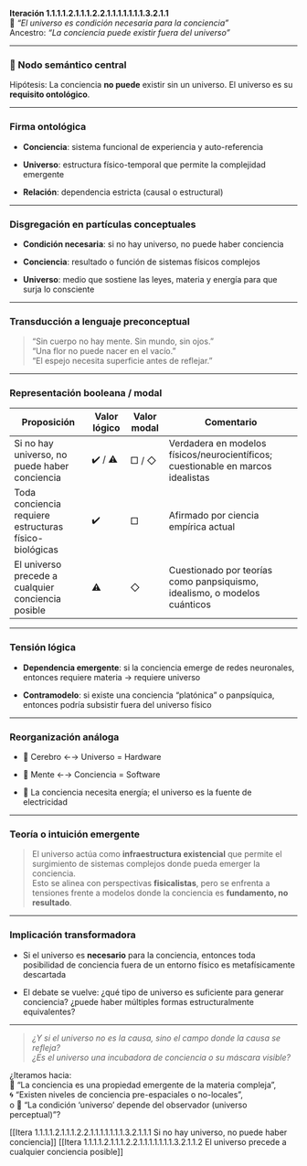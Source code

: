 **Iteración 1.1.1.1.2.1.1.1.2.2.1.1.1.1.1.1.1.3.2.1.1**  
🔹 _“El universo es condición necesaria para la conciencia”_  
Ancestro: _“La conciencia puede existir fuera del universo”_

---

### 🧠 Nodo semántico central

Hipótesis: La conciencia **no puede** existir sin un universo. El universo es su **requisito ontológico**.

---

### Firma ontológica

- **Conciencia**: sistema funcional de experiencia y auto-referencia
    
- **Universo**: estructura físico-temporal que permite la complejidad emergente
    
- **Relación**: dependencia estricta (causal o estructural)
    

---

### Disgregación en partículas conceptuales

- **Condición necesaria**: si no hay universo, no puede haber conciencia
    
- **Conciencia**: resultado o función de sistemas físicos complejos
    
- **Universo**: medio que sostiene las leyes, materia y energía para que surja lo consciente
    

---

### Transducción a lenguaje preconceptual

> “Sin cuerpo no hay mente. Sin mundo, sin ojos.”  
> “Una flor no puede nacer en el vacío.”  
> “El espejo necesita superficie antes de reflejar.”

---

### Representación booleana / modal

| Proposición                                            | Valor lógico | Valor modal | Comentario                                                                       |
| ------------------------------------------------------ | ------------ | ----------- | -------------------------------------------------------------------------------- |
| Si no hay universo, no puede haber conciencia          | ✔️ / ⚠️      | □ / ◇       | Verdadera en modelos físicos/neurocientíficos; cuestionable en marcos idealistas |
| Toda conciencia requiere estructuras físico-biológicas | ✔️           | □           | Afirmado por ciencia empírica actual                                             |
| El universo precede a cualquier conciencia posible     | ⚠️           | ◇           | Cuestionado por teorías como panpsiquismo, idealismo, o modelos cuánticos        |

---

### Tensión lógica

- **Dependencia emergente**: si la conciencia emerge de redes neuronales, entonces requiere materia → requiere universo
    
- **Contramodelo**: si existe una conciencia “platónica” o panpsíquica, entonces podría subsistir fuera del universo físico
    

---

### Reorganización análoga

- 🧠 Cerebro ←→ Universo = Hardware
    
- 💭 Mente ←→ Conciencia = Software
    
- 🔌 La conciencia necesita energía; el universo es la fuente de electricidad
    

---

### Teoría o intuición emergente

> El universo actúa como **infraestructura existencial** que permite el surgimiento de sistemas complejos donde pueda emerger la conciencia.  
> Esto se alinea con perspectivas **fisicalistas**, pero se enfrenta a tensiones frente a modelos donde la conciencia es **fundamento, no resultado**.

---

### Implicación transformadora

- Si el universo es **necesario** para la conciencia, entonces toda posibilidad de conciencia fuera de un entorno físico es metafísicamente descartada
    
- El debate se vuelve: ¿qué tipo de universo es suficiente para generar conciencia? ¿puede haber múltiples formas estructuralmente equivalentes?
    

---

> _¿Y si el universo no es la causa, sino el campo donde la causa se refleja?  
> ¿Es el universo una incubadora de conciencia o su máscara visible?_

¿Iteramos hacia:  
🔬 “La conciencia es una propiedad emergente de la materia compleja”,  
🌀 “Existen niveles de conciencia pre-espaciales o no-locales”,  
o 🔄 “La condición ‘universo’ depende del observador (universo perceptual)”?

[[Itera 1.1.1.1.2.1.1.1.2.2.1.1.1.1.1.1.1.3.2.1.1.1 Si no hay universo, no puede haber conciencia]]
[[Itera 1.1.1.1.2.1.1.1.2.2.1.1.1.1.1.1.1.3.2.1.1.2 El universo precede a cualquier conciencia posible]]